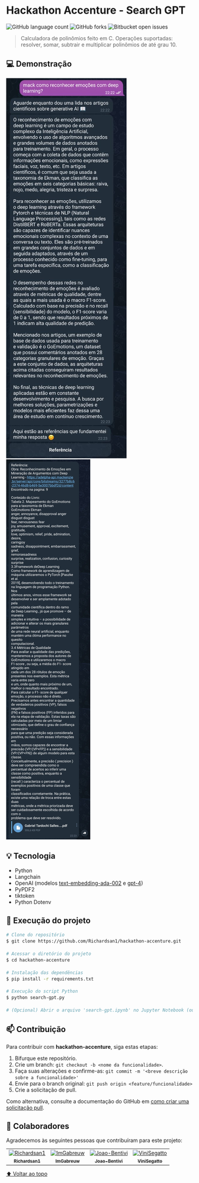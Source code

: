 # Hackathon Accenture - Search GPT

![GitHub language count](https://img.shields.io/github/languages/count/Richardsan1/hackathon-accenture?style=for-the-badge)
![GitHub forks](https://img.shields.io/github/forks/Richardsan1/hackathon-accenture?style=for-the-badge)
![Bitbucket open issues](https://img.shields.io/github/issues/Richardsan1/hackathon-accenture?style=for-the-badge)

> Calculadora de polinômios feito em C. Operações suportadas: resolver, somar, subtrair e multiplicar polinômios de até grau 10.

## 💻 Demonstração

![](./docs/assets/question.jpeg)
![](./docs/assets/answer.jpeg)

## 💡 Tecnologia

- Python
- Langchain
- OpenAI (modelos [text-embedding-ada-002](https://platform.openai.com/docs/guides/embeddings/what-are-embeddings) e [gpt-4](https://platform.openai.com/docs/guides/gpt))
- PyPDF2
- tiktoken
- Python Dotenv

## 🚀 Execução do projeto

```bash
# Clone do repositório
$ git clone https://github.com/Richardsan1/hackathon-accenture.git

# Acessar o diretório do projeto
$ cd hackathon-accenture

# Instalação das dependências
$ pip install -r requirements.txt

# Execução do script Python
$ python search-gpt.py

# (Opcional) Abrir o arquivo 'search-gpt.ipynb' no Jupyter Notebook (ou derivados)
```

## 📫 Contribuição

Para contribuir com **hackathon-accenture**, siga estas etapas:

1. Bifurque este repositório.
2. Crie um branch: `git checkout -b <nome da funcionalidade>`.
3. Faça suas alterações e confirme-as: `git commit -m '<breve descrição sobre a funcionalidade>'`
4. Envie para o branch original: `git push origin <feature/funcionalidade>`
5. Crie a solicitação de pull.

Como alternativa, consulte a documentação do GitHub
em [como criar uma solicitação pull](https://help.github.com/en/github/collaborating-with-issues-and-pull-requests/creating-a-pull-request).

## 🤝 Colaboradores

Agradecemos às seguintes pessoas que contribuíram para este projeto:

<table>
  <tr>
    <td align="center">
      <a href="https://github.com/Richardsan1">
        <img src="https://github.com/Richardsan1.png" width="100px;" alt="Richardsan1"/><br>
        <sub>
          <b>Richardsan1</b>
        </sub>
      </a>
    </td>
    <td align="center">
      <a href="https://github.com/ImGabreuw">
        <img src="https://github.com/ImGabreuw.png" width="100px;" alt="ImGabreuw"/><br>
        <sub>
          <b>ImGabreuw</b>
        </sub>
      </a>
    </td>
    <td align="center">
      <a href="https://github.com/Joao-Bentivi">
        <img src="https://github.com/Richardsan1.png" width="100px;" alt="Joao-Bentivi"/><br>
        <sub>
          <b>Joao-Bentivi</b>
        </sub>
      </a>
    </td>
    <td align="center">
      <a href="https://github.com/ViniSegatto">
        <img src="https://github.com/ViniSegatto.png" width="100px;" alt="ViniSegatto"/><br>
        <sub>
          <b>ViniSegatto</b>
        </sub>
      </a>
    </td>
  </tr>
</table>

[⬆ Voltar ao topo](#hackathon-accenture)<br>
